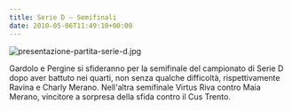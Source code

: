 ```yaml
---
title: Serie D – Semifinali
date: 2010-05-06T11:49:10+00:00
---
```

![presentazione-partita-serie-d.jpg](http://www.basketgardolo.it/wp-content/uploads/2010/05/presentazione-partita-serie-d.jpg)

Gardolo e Pergine si sfideranno per la semifinale del campionato di Serie D dopo aver battuto nei quarti, non senza qualche difficoltà, rispettivamente Ravina e Charly Merano. Nell'altra semifinale Virtus Riva contro Maia Merano, vincitore a sorpresa della sfida contro il Cus Trento.